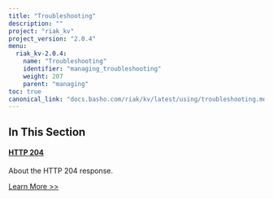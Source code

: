 ```yaml
---
title: "Troubleshooting"
description: ""
project: "riak_kv"
project_version: "2.0.4"
menu:
  riak_kv-2.0.4:
    name: "Troubleshooting"
    identifier: "managing_troubleshooting"
    weight: 207
    parent: "managing"
toc: true
canonical_link: "docs.basho.com/riak/kv/latest/using/troubleshooting.md"
---
```


[http 204]: ./http-204

## In This Section

#### [HTTP 204][http 204]

About the HTTP 204 response.

[Learn More >>][http 204]

